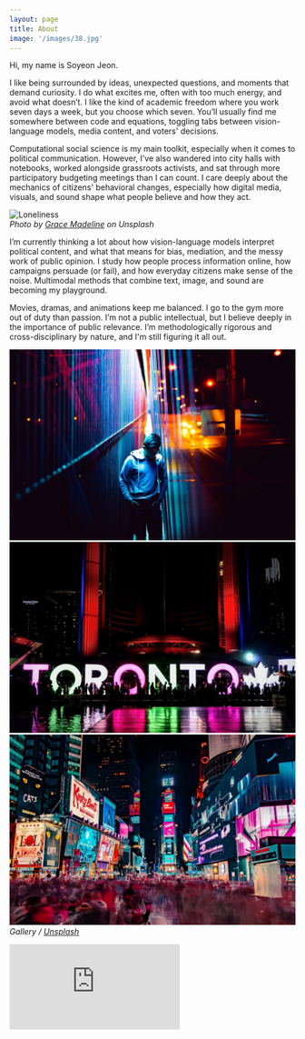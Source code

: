 ```yaml
---
layout: page
title: About
image: '/images/38.jpg'
---
```


Hi, my name is Soyeon Jeon.  

I like being surrounded by ideas, unexpected questions, and moments that demand curiosity. I do what excites me, often with too much energy, and avoid what doesn’t. I like the kind of academic freedom where you work seven days a week, but you choose which seven. You’ll usually find me somewhere between code and equations, toggling tabs between vision-language models, media content, and voters' decisions.  

Computational social science is my main toolkit, especially when it comes to political communication. However, I’ve also wandered into city halls with notebooks, worked alongside grassroots activists, and sat through more participatory budgeting meetings than I can count. I care deeply about the mechanics of citizens' behavioral changes, especially how digital media, visuals, and sound shape what people believe and how they act.  

![Loneliness]({{site.baseurl}}/images/30.jpg)  
*Photo by [Grace Madeline](https://unsplash.com/@grxcemadeline) on Unsplash*

I’m currently thinking a lot about how vision-language models interpret political content, and what that means for bias, mediation, and the messy work of public opinion. I study how people process information online, how campaigns persuade (or fail), and how everyday citizens make sense of the noise. Multimodal methods that combine text, image, and sound are becoming my playground.

Movies, dramas, and animations keep me balanced. I go to the gym more out of duty than passion. I’m not a public intellectual, but I believe deeply in the importance of public relevance. I’m methodologically rigorous and cross-disciplinary by nature, and I'm still figuring it all out.

<div class="gallery-box">
  <div class="gallery">
    <img src="/images/project-5.jpg" alt="Project">
    <img src="/images/project-8.jpg" alt="Project">
    <img src="/images/project-6.jpg" alt="Project">
  </div>
  <em>Gallery / <a href="https://unsplash.com/" target="_blank">Unsplash</a></em>
</div>


<p><iframe src="https://www.youtube.com/embed/QyQ85DEVpbc" frameborder="0" allowfullscreen></iframe></p>

